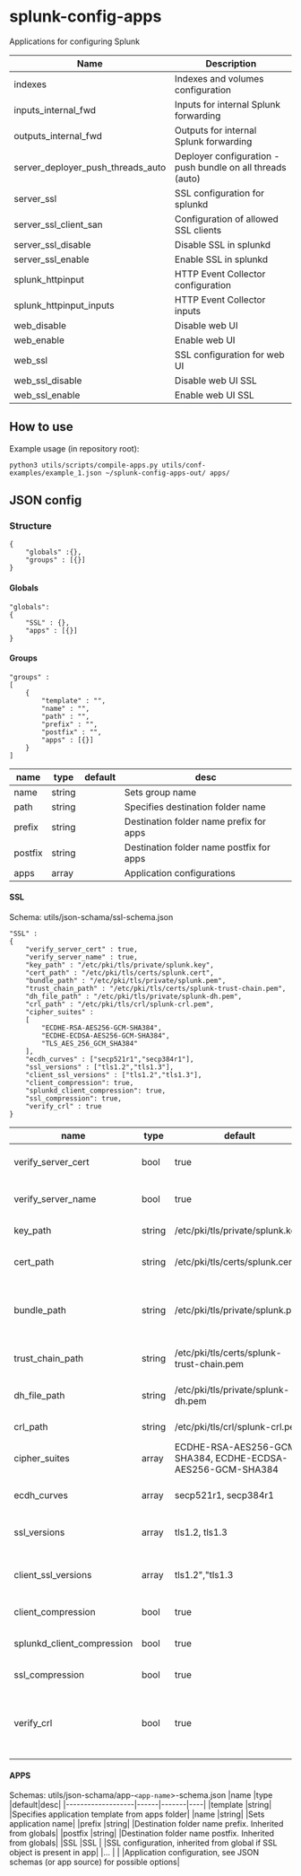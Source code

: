 # splunk-config-apps
Applications for configuring Splunk


|Name                             |Description                                                        |
|---------------------------------|-------------------------------------------------------------------|
|indexes                          | Indexes and volumes configuration                                 |
|inputs_internal_fwd              | Inputs for internal Splunk forwarding                             |
|outputs_internal_fwd             | Outputs for internal Splunk forwarding                            |
|server_deployer_push_threads_auto| Deployer configuration - push bundle on all threads (auto)        |
|server_ssl                       | SSL configuration for splunkd                                     |
|server_ssl_client_san            | Configuration of allowed SSL clients                              |
|server_ssl_disable               | Disable SSL in splunkd                                            |
|server_ssl_enable                | Enable SSL in splunkd                                             |
|splunk_httpinput                 | HTTP Event Collector configuration                                |
|splunk_httpinput_inputs          | HTTP Event Collector inputs                                       |
|web_disable                      | Disable web UI                                                    |
|web_enable                       | Enable web UI                                                     |
|web_ssl                          | SSL configuration for web UI                                      |
|web_ssl_disable                  | Disable web UI SSL                                                |
|web_ssl_enable                   | Enable web UI SSL                                                 |


## How to use

Example usage (in repository root):
```
python3 utils/scripts/compile-apps.py utils/conf-examples/example_1.json ~/splunk-config-apps-out/ apps/
```

## JSON config
### Structure
```
{
	"globals" :{},
	"groups" : [{}]
}
```
#### Globals
```
"globals":
{
	"SSL" : {},
	"apps" : [{}]
}
```
#### Groups

```
"groups" :
[
	{
		"template" : "",
		"name" : "",
		"path" : "",
		"prefix" : "",
		"postfix" : "",
		"apps" : [{}]
	}
]
```

|name               |type  |default|desc|
|-------------------|------|-------|----|
|name               |string|       |Sets group name|
|path               |string|       |Specifies destination folder name|
|prefix		        |string|       |Destination folder name prefix for apps|
|postfix            |string|       |Destination folder name postfix for apps|
|apps               |array |       |Application configurations|

#### SSL

Schema: utils/json-schama/ssl-schema.json
```
"SSL" :
{
	"verify_server_cert" : true,
	"verify_server_name" : true,
	"key_path" : "/etc/pki/tls/private/splunk.key",
	"cert_path" : "/etc/pki/tls/certs/splunk.cert",
	"bundle_path" : "/etc/pki/tls/private/splunk.pem",
	"trust_chain_path" : "/etc/pki/tls/certs/splunk-trust-chain.pem",
	"dh_file_path" : "/etc/pki/tls/private/splunk-dh.pem",
	"crl_path" : "/etc/pki/tls/crl/splunk-crl.pem",
	"cipher_suites" :
	[
		"ECDHE-RSA-AES256-GCM-SHA384",
		"ECDHE-ECDSA-AES256-GCM-SHA384",
		"TLS_AES_256_GCM_SHA384"
	],
	"ecdh_curves" : ["secp521r1","secp384r1"],
	"ssl_versions" : ["tls1.2","tls1.3"],
	"client_ssl_versions" : ["tls1.2","tls1.3"],
	"client_compression": true,
	"splunkd_client_compression": true,
	"ssl_compression": true,
	"verify_crl" : true
}
```

|name               |type  |default|desc|
|-------------------|------|-------|----|
|verify_server_cert |bool  |true                                     |Configurest server cert verification|
|verify_server_name |bool  |true                                     |Configures server name verification|
|key_path		    |string|/etc/pki/tls/private/splunk.key          |Private key for Splunk|
|cert_path          |string|/etc/pki/tls/certs/splunk.cert           |Public certificate for Splunk|
|bundle_path        |string|/etc/pki/tls/private/splunk.pem          |Private key + public certificate bundle for Splunk|
|trust_chain_path   |string|/etc/pki/tls/certs/splunk-trust-chain.pem|Trust chain for Splunk (CA)|
|dh_file_path       |string|/etc/pki/tls/private/splunk-dh.pem       |DH param file for Splunk |
|crl_path           |string|/etc/pki/tls/crl/splunk-crl.pem          |CRL file for Splunk |
|cipher_suites      |array |ECDHE-RSA-AES256-GCM-SHA384, ECDHE-ECDSA-AES256-GCM-SHA384|OpenSSL cipher suites|
|ecdh_curves        |array |secp521r1, secp384r1                     |OpenSSL ecdh curves specification|
|ssl_versions       |array |tls1.2, tls1.3                           |OpenSSL TLS versions|
|client_ssl_versions|array |tls1.2","tls1.3                          |OpenSSL TLS versions for client|
|client_compression |bool  |true                                     |SSL Client compression|
|splunkd_client_compression|bool|true                                |SSL Client compression for splunkd|
|ssl_compression    |bool  |true                                     |SSL compression|
|verify_crl         |bool  |true                                     |PKI CRL verification. Must have crl_path set and CRL uploaded|

#### APPS

Schemas: utils/json-schama/app-`<app-name`>-schema.json
|name               |type  |default|desc|
|-------------------|------|-------|----|
|template           |string|       |Specifies application template from apps folder|
|name               |string|       |Sets application name|
|prefix		        |string|       |Destination folder name prefix. Inherited from globals|
|postfix            |string|       |Destination folder name postfix. Inherited from globals|
|SSL                |SSL   |       |SSL configuration, inherited from global if SSL object is present in app|
|...                |      |       |Application configuration, see JSON schemas (or app source) for possible options|
